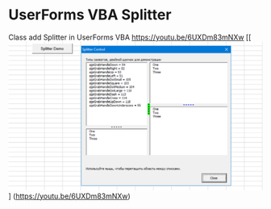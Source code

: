 # UserForms VBA Splitter
 Class add Splitter in UserForms VBA
https://youtu.be/6UXDm83mNXw
[[![Use Tools Macro Tools VBA](https://github.com/vbatools/UserForms-VBA-Splitter/blob/main/MSplitter.png)] (https://youtu.be/6UXDm83mNXw)
